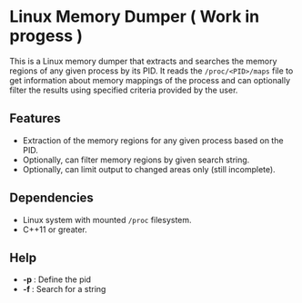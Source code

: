 # Linux Memory Dumper ( Work in progess )

This is a Linux memory dumper that extracts and searches the memory regions of any given process by its PID.
It reads the `/proc/<PID>/maps` file to get information about memory mappings of the process and can optionally filter the results using specified criteria provided by the user.

## Features
- Extraction of the memory regions for any given process based on the PID.
- Optionally, can filter memory regions by given search string.
- Optionally, can limit output to changed areas only (still incomplete).

## Dependencies
- Linux system with mounted `/proc` filesystem.
- C++11 or greater.

## Help
- **-p <pid>** : Define the pid
- **-f <string>** : Search for a string
